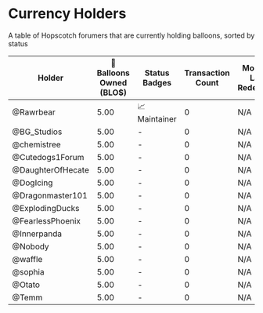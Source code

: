 # Currency Holders
A table of Hopscotch forumers that are currently holding balloons, sorted by status

| Holder  | 🎈 Balloons Owned (BLO$) | Status Badges | Transaction Count | Monthly Last Redeemed | Suspension Status |
| ------------- | ------------- | ------- | ------- | ------- | ------- |
| @Rawrbear          | 5.00  | 📈 Maintainer | 0 | N/A | N/A |
| @BG_Studios        | 5.00  | - | 0 | N/A | N/A |
| @chemistree        | 5.00  | - | 0 | N/A | N/A |
| @Cutedogs1Forum    | 5.00  | - | 0 | N/A | N/A |
| @DaughterOfHecate  | 5.00  | - | 0 | N/A | N/A |
| @DogIcing          | 5.00  | - | 0 | N/A | N/A |
| @Dragonmaster101   | 5.00  | - | 0 | N/A | N/A |
| @ExplodingDucks    | 5.00  | - | 0 | N/A | N/A |
| @FearlessPhoenix   | 5.00  | - | 0 | N/A | N/A |
| @Innerpanda        | 5.00  | - | 0 | N/A | N/A |
| @Nobody            | 5.00  | - | 0 | N/A | N/A |
| @waffle            | 5.00  | - | 0 | N/A | N/A |
| @sophia            | 5.00  | - | 0 | N/A | N/A |
| @Otato             | 5.00  | - | 0 | N/A | N/A |
| @Temm              | 5.00  | - | 0 | N/A | N/A |
